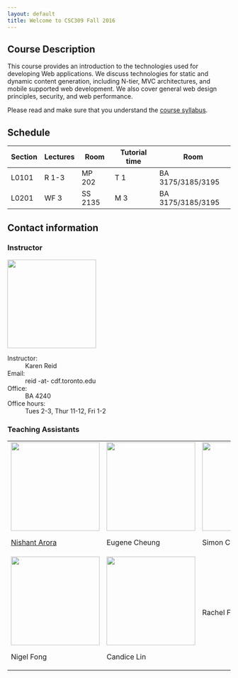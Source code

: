 ```yaml
---
layout: default
title: Welcome to CSC309 Fall 2016
---
```


## Course Description

This course provides an introduction to the technologies used for developing Web applications. We discuss technologies for static and dynamic content generation, including N-tier, MVC architectures, and mobile supported web development. We also cover general web design principles, security, and web performance.

Please read and make sure that you understand the [course syllabus](/syllabus).


## Schedule

| Section | Lectures | Room | Tutorial time | Room |
| ------- | -------- | ---- | ------------- | ---- |
| L0101 | R 1-3 | MP 202 | T 1 | BA 3175/3185/3195 |
| L0201 | WF 3 | SS 2135 | M 3 | BA 3175/3185/3195 |


## Contact information

### Instructor

<div class="contact">
  <img src="/static/img/people/karen-reid.jpg" width="200">
  <dl>
    <dt>Instructor:</dt>
    <dd>Karen Reid</dd>
    <dt>Email:</dt>
    <dd>reid -at- cdf.toronto.edu </dd>
    <dt>Office:</dt>
    <dd>BA 4240</dd>
    <dt>Office hours:</dt>
    <dd>Tues 2-3, Thur 11-12, Fri 1-2</dd>
  </dl>
</div>

### Teaching Assistants

<table>
  <tbody>
    <tr>
      <td>
        <a href="https://github.com/whizzzkid/" target="_blank">
        <img src="/static/img/people/nishant-arora.jpg" width="200"> <br />
        <p>Nishant Arora</p>
		</a>
      </td>
      <td>
        <img src="/static/img/people/eugene.png" width="200"> <br />
        <p>Eugene Cheung</p>
      </td>
      <td>
        <img src="/static/img/people/simon-cook.jpg" width="200"> <br />
        <p>Simon Cook</p>
      </td>
      <td>
        <img src="/static/img/people/yizheng-ding.jpg" width="200"> <br />
        <p>Yizheng Ding</p>
      </td>
    </tr>
    <tr>
      <td>
        <img src="/static/img/people/Nigel-Fong.jpg" width="200"> <br />
        <p>Nigel Fong</p>
      </td>
      <td>
        <img src="/static/img/people/candice-lin.jpg" width="200"> <br />
        <p>Candice Lin</p>
      </td>
      <td>
        <p>Rachel Franz</p>
      </td>
      <td></td>
    </tr>
  </tbody>
</table>
